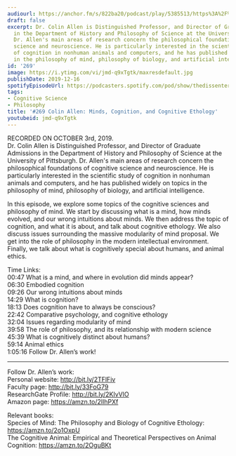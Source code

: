 ```yaml
---
audiourl: https://anchor.fm/s/822ba20/podcast/play/5385513/https%3A%2F%2Fd3ctxlq1ktw2nl.cloudfront.net%2Fproduction%2F2019-9-4%2F26361902-44100-2-05a9b4f20ab71.m4a
draft: false
excerpt: Dr. Colin Allen is Distinguished Professor, and Director of Graduate Admissions
  in the Department of History and Philosophy of Science at the University of Pittsburgh.
  Dr. Allen's main areas of research concern the philosophical foundations of cognitive
  science and neuroscience. He is particularly interested in the scientific study
  of cognition in nonhuman animals and computers, and he has published widely on topics
  in the philosophy of mind, philosophy of biology, and artificial intelligence.
id: '269'
image: https://i.ytimg.com/vi/jmd-q9xTgtk/maxresdefault.jpg
publishDate: 2019-12-16
spotifyEpisodeUrl: https://podcasters.spotify.com/pod/show/thedissenter/episodes/269-Colin-Allen-Minds--Cognition--And-Cognitive-Ethology-e62rr9
tags:
- Cognitive Science
- Philosophy
title: '#269 Colin Allen: Minds, Cognition, and Cognitive Ethology'
youtubeid: jmd-q9xTgtk
---
```

<div class="timelinks">

RECORDED ON OCTOBER 3rd, 2019.  
Dr. Colin Allen is Distinguished Professor, and Director of Graduate Admissions in the Department of History and Philosophy of Science at the University of Pittsburgh. Dr. Allen's main areas of research concern the philosophical foundations of cognitive science and neuroscience. He is particularly interested in the scientific study of cognition in nonhuman animals and computers, and he has published widely on topics in the philosophy of mind, philosophy of biology, and artificial intelligence.

In this episode, we explore some topics of the cognitive sciences and philosophy of mind. We start by discussing what is a mind, how minds evolved, and our wrong intuitions about minds. We then address the topic of cognition, and what it is about, and talk about cognitive ethology. We also discuss issues surrounding the massive modularity of mind proposal. We get into the role of philosophy in the modern intellectual environment. Finally, we talk about what is cognitively special about humans, and animal ethics.

Time Links:  
<time>00:47</time> What is a mind, and where in evolution did minds appear?  
<time>06:30</time> Embodied cognition  
<time>09:26</time> Our wrong intuitions about minds  
<time>14:29</time> What is cognition?  
<time>18:13</time> Does cognition have to always be conscious?  
<time>22:42</time> Comparative psychology, and cognitive ethology  
<time>32:04</time> Issues regarding modularity of mind  
<time>39:58</time> The role of philosophy, and its relationship with modern science  
<time>45:39</time> What is cognitively distinct about humans?  
<time>59:14</time> Animal ethics  
<time>1:05:16</time> Follow Dr. Allen’s work!

---

Follow Dr. Allen’s work:  
Personal website: http://bit.ly/2TFlFiv  
Faculty page: http://bit.ly/33FoG79  
ResearchGate Profile: http://bit.ly/2KIvVlO  
Amazon page: https://amzn.to/2IlhPXf

Relevant books:  
Species of Mind: The Philosophy and Biology of Cognitive Ethology: https://amzn.to/2o1OxpU  
The Cognitive Animal: Empirical and Theoretical Perspectives on Animal Cognition: https://amzn.to/2OguBKt
</div>

